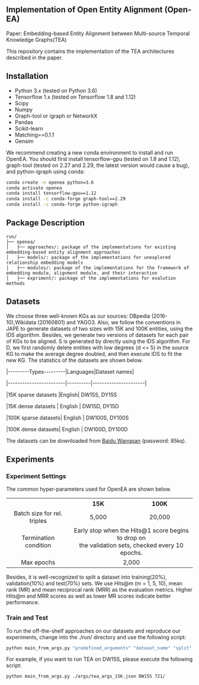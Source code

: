 ## Implementation of Open Entity Alignment (Open-EA)

Paper: Embedding-based Entity Alignment between Multi-source Temporal Knowledge Graphs(TEA)



This repository contains the implementation of the TEA architectures described in the paper.

## Installation
* Python 3.x (tested on Python 3.6)
* Tensorflow 1.x (tested on Tensorflow 1.8 and 1.12)
* Scipy
* Numpy
* Graph-tool or igraph or NetworkX
* Pandas
* Scikit-learn
* Matching==0.1.1
* Gensim

We recommend creating a new conda environment to install and run OpenEA. You should first install tensorflow-gpu (tested on 1.8 and 1.12), graph-tool (tested on 2.27 and 2.29,  the latest version would cause a bug), and python-igraph using conda:

```bash
conda create -n openea python=3.6
conda activate openea
conda install tensorflow-gpu==1.12
conda install -c conda-forge graph-tool==2.29
conda install -c conda-forge python-igraph
```

## Package Description
```
run/
├── openea/
│   ├── approaches/: package of the implementations for existing embedding-based entity alignment approaches
│   ├── models/: package of the implementations for unexplored relationship embedding models
│   ├── modules/: package of the implementations for the framework of embedding module, alignment module, and their interaction
│   ├── expriment/: package of the implementations for evalution methods
```

## Datasets
We choose three well-known KGs as our sources: DBpedia (2016-10),Wikidata (20160801) and YAGO3. Also, we follow the conventions in JAPE to generate datasets of two sizes with 15K and 100K entities, using the IDS algorithm. Besides, we generate two versions of datasets for each pair of KGs to be aligned. S is generated by directly using the IDS algorithm. For D, we first randomly delete entities with low degrees (d <= 5) in the source KG to make the average degree doubled, and then execute IDS to fit the new KG. The statistics of the datasets are shown below.  


|---------Types---------|Languages|Dataset names|

|------------------------|----------|----------------------| 

|15K sparse datasets |English| DW15S, DY15S

|15K dense datasets | English | DW15D, DY15D

|100K sparse datasets| English | DW100S, DY100S

|100K dense datasets| English | DW100D, DY100D

The  datasets can be downloaded from [Baidu Wangpan](https://pan.baidu.com/s/1mYec9tLp9tQpnqx0JsH7xw) (password: 85kq).

## Experiments

### Experiment Settings
The common hyper-parameters used for OpenEA are shown below.

<table style="text-align:center">
    <tr>
        <td style="text-align:center"></td>
        <th style="text-align:center">15K</th>
        <th style="text-align:center">100K</th>
    </tr>
    <tr>
        <td style="text-align:center">Batch size for rel. triples</td>
        <td style="text-align:center">5,000</td>
        <td style="text-align:center">20,000</td>
    </tr>
    <tr>
        <td style="text-align:center">Termination condition</td>
        <td style="text-align:center" colspan="2">Early stop when the Hits@1 score begins to drop on <br>
            the validation sets, checked every 10 epochs.</td>
    </tr>
    <tr>
        <td style="text-align:center">Max epochs</td>
        <td style="text-align:center" colspan="2">2,000</td>
    </tr>
</table>

Besides, it is well-recognized to split a dataset into training(20%), validation(10%) and test(70%) sets. 
We use Hits@m (m = 1, 5, 10), mean rank (MR) and mean reciprocal rank (MRR) as the evaluation metrics.  Higher Hits@m and MRR scores as well as lower MR scores indicate better performance.

### Train and Test
To run the off-the-shelf approaches on our datasets and reproduce our experiments, change into the ./run/ directory and use the following script:


```bash
python main_from_args.py "predefined_arguments" "dataset_name" "split"
```

For example, if you want to run TEA on DW15S, please execute the following script:
    
```bash
python main_from_args.py ./args/tea_args_15K.json DW15S 721/
```

